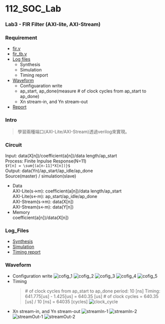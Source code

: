 # 112_SOC_Lab
### Lab3 - FIR Filter (AXI-lite, AXI-Stream)

### Requirement
- [fir.v](./fir.v)
- [fir_tb.v](./fir_tb.v)
- [Log files](###Log_Files)
  - Synthesis
  - Simulation
  - Timing report
- [Waveform](###Waveform)
  - Configuaration write
  - ap_start, ap_done(measure # of clock cycles from ap_start to ap_done)
  - Xn stream-in, and Yn stream-out
- [Report](./report.pdf)

### Intro
> 學習兩種端口(AXI-Lite/AXI-Stream)透過verilog來實現。

### Circuit
Input: data(X[n])/coefficient(a[n])/data length/ap_start  
Process: Finite Inpulse Response(N=11)  
```$Y[n] = \sum{(a[n-11]*X[n])}$```  
Output: data(Yn)/ap_start/ap_idle/ap_done  
Source(master) / simulation(slave)  
- Data  
    AXI-Lite(s->m): coefficient(a[n])/data length/ap_start  
    AXI-Lite(s<-m): ap_start/ap_idle/ap_done  
    AXI-Stream(s->m): data(X[n])  
    AXI-Stream(s<-m): data(Y[n])  
- Memory  
    coefficient(a[n])/data(X[n])  

### Log_Files
- [Synthesis](./log/synthesis_report.vds)
- [Simulation](./log/simulation.log)
- [Timing report](./log/timing_report.txt)
### Waveform
- Configuration write
    ![cofig_1](./waveform/config_write_1.png)
    ![cofig_2](./waveform/config_write_2.png)
    ![cofig_3](./waveform/config_write_3.png)
    ![cofig_4](./waveform/config_write_4.png)
    ![cofig_5](./waveform/config_write_5.png)
- Timing
    > \# of clock cycles from ap_start to ap_done
    > period: 10 [ns]
    > Timing: 641.775[us] - 1.425[us] = 640.35 [us]
    > \# of clock cycles = 640.35 [us] / 10 [ns] = 64035 [cycles]
    ![clock_cycle](./waveform/clock_cycle.png)
- Xn stream-in, and Yn stream-out
    ![streamIn-1](./waveform/data_in_1.png)
    ![streamIn-2](./waveform/data_in_2.png)
    ![streamOut-1](./waveform/data_out_1.png)
    ![streamOut-2](./waveform/data_out_2.png)
